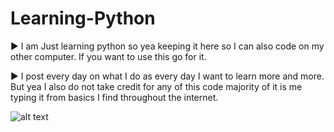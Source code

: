 # Learning-Python #
► I am Just learning python so yea keeping it here so I can also code on my other computer. If you want to use this go for it.

►  I post every day on what I do as every day I want to learn more and more. But yea I also do not take credit for any of this code majority of it is me typing it from basics I find throughout the internet.


![alt text](https://cdn.discordapp.com/attachments/714633251481976883/768879343156985896/unknown.png)
